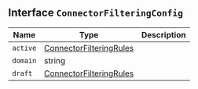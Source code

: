 ## Interface `ConnectorFilteringConfig`

| Name | Type | Description |
| - | - | - |
| `active` | [ConnectorFilteringRules](./ConnectorFilteringRules.md) | &nbsp; |
| `domain` | string | &nbsp; |
| `draft` | [ConnectorFilteringRules](./ConnectorFilteringRules.md) | &nbsp; |
